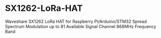 # SX1262-LoRa-HAT
Waveshare SX1262 LoRa HAT for Raspberry Pi/Arduino/STM32 Spread Spectrum Modulation up to 81 Available Signal Channel 868MHz Frequency Band
